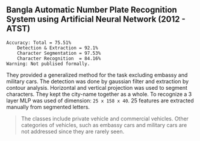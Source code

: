 ## Bangla Automatic Number Plate Recognition System using Artificial Neural Network (2012 - ATST)

    Accuracy: Total = 75.51%
        Detection & Extraction = 92.1%
        Character Segmentation = 97.53%
        Character Recognition  = 84.16%
    Warning: Not publised formally.

They provided a generalized method for the task excluding embassy and military cars. The detection was done by gaussian filter and extraction by contour analysis. Horizontal and vertical projection was used to segment characters. They kept the city-name together as a whole. To recognize a 3 layer MLP was used of dimension: `25 x 158 x 40`. 25 features are extracted manually from segmented letters.

> The classes include private vehicle and commercial vehicles. Other categories of vehicles, such as embassy cars and military cars are not addressed since they are rarely seen.

